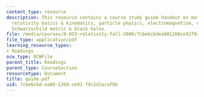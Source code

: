 ```yaml
---
content_type: resource
description: This resource contains a course study guide handout on math, special
  relativity basics & kinematics, particle physics, electromagnetism, cosmology, and
  Schwarzschild metric & black holes.
file: /media/courses/8-033-relativity-fall-2006/7cbe6cbdea881260ce92f9c2d1acaf6b_guide.pdf
file_type: application/pdf
learning_resource_types:
- Readings
ocw_type: OCWFile
parent_title: Readings
parent_type: CourseSection
resourcetype: Document
title: guide.pdf
uid: 7cbe6cbd-ea88-1260-ce92-f9c2d1acaf6b
---
```

